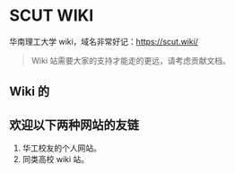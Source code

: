 # SCUT WIKI

华南理工大学 wiki，域名非常好记：https://scut.wiki/

> Wiki 站需要大家的支持才能走的更远，请考虑贡献文档。

## Wiki 的

## 欢迎以下两种网站的友链
1. 华工校友的个人网站。
2. 同类高校 wiki 站。
